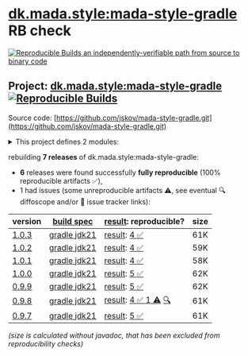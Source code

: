 [dk.mada.style:mada-style-gradle](https://central.sonatype.com/artifact/dk.mada.style/mada-style-gradle/versions) RB check
=======

[![Reproducible Builds](https://reproducible-builds.org/images/logos/rb.svg) an independently-verifiable path from source to binary code](https://reproducible-builds.org/)

## Project: [dk.mada.style:mada-style-gradle](https://central.sonatype.com/artifact/dk.mada.style/mada-style-gradle/versions) [![Reproducible Builds](https://img.shields.io/endpoint?url=https://raw.githubusercontent.com/jvm-repo-rebuild/reproducible-central/master/content/dk/mada/style/mada-style-gradle/badge.json)](https://github.com/jvm-repo-rebuild/reproducible-central/blob/master/content/dk/mada/style/mada-style-gradle/README.md)

Source code: [https://github.com/jskov/mada-style-gradle.git](https://github.com/jskov/mada-style-gradle.git)

<details><summary>This project defines 2 modules:</summary>

* [dk.mada.style:dk.mada.style.gradle.plugin](https://central.sonatype.com/artifact/dk.mada.style/dk.mada.style.gradle.plugin/overview)
* [dk.mada.style:mada-style-gradle](https://central.sonatype.com/artifact/dk.mada.style/mada-style-gradle/overview)
</details>

rebuilding **7 releases** of dk.mada.style:mada-style-gradle:
- **6** releases were found successfully **fully reproducible** (100% reproducible artifacts :white_check_mark:),
- 1 had issues (some unreproducible artifacts :warning:, see eventual :mag: diffoscope and/or :memo: issue tracker links):

| version | [build spec](/BUILDSPEC.md) | [result](https://reproducible-builds.org/docs/jvm/): reproducible? | size |
| -- | --------- | ------ | -- |
| [1.0.3](https://central.sonatype.com/artifact/dk.mada.style/mada-style-gradle/1.0.3/pom) | [gradle jdk21](mada-style-gradle-1.0.3.buildspec) | [result](mada-style-gradle-1.0.3.buildinfo): [4 :white_check_mark: ](mada-style-gradle-1.0.3.buildcompare) | 61K |
| [1.0.2](https://central.sonatype.com/artifact/dk.mada.style/mada-style-gradle/1.0.2/pom) | [gradle jdk21](mada-style-gradle-1.0.2.buildspec) | [result](mada-style-gradle-1.0.2.buildinfo): [4 :white_check_mark: ](mada-style-gradle-1.0.2.buildcompare) | 59K |
| [1.0.1](https://central.sonatype.com/artifact/dk.mada.style/mada-style-gradle/1.0.1/pom) | [gradle jdk21](mada-style-gradle-1.0.1.buildspec) | [result](mada-style-gradle-1.0.1.buildinfo): [4 :white_check_mark: ](mada-style-gradle-1.0.1.buildcompare) | 58K |
| [1.0.0](https://central.sonatype.com/artifact/dk.mada.style/mada-style-gradle/1.0.0/pom) | [gradle jdk21](mada-style-gradle-1.0.0.buildspec) | [result](mada-style-gradle-1.0.0.buildinfo): [5 :white_check_mark: ](mada-style-gradle-1.0.0.buildcompare) | 62K |
| [0.9.9](https://central.sonatype.com/artifact/dk.mada.style/mada-style-gradle/0.9.9/pom) | [gradle jdk21](mada-style-gradle-0.9.9.buildspec) | [result](mada-style-gradle-0.9.9.buildinfo): [5 :white_check_mark: ](mada-style-gradle-0.9.9.buildcompare) | 62K |
| [0.9.8](https://central.sonatype.com/artifact/dk.mada.style/mada-style-gradle/0.9.8/pom) | [gradle jdk21](mada-style-gradle-0.9.8.buildspec) | [result](mada-style-gradle-0.9.8.buildinfo): [4 :white_check_mark:  1 :warning:](mada-style-gradle-0.9.8.buildcompare) [:mag:](mada-style-gradle-0.9.8.diffoscope) | 61K |
| [0.9.7](https://central.sonatype.com/artifact/dk.mada.style/mada-style-gradle/0.9.7/pom) | [gradle jdk21](mada-style-gradle-0.9.7.buildspec) | [result](mada-style-gradle-0.9.7.buildinfo): [5 :white_check_mark: ](mada-style-gradle-0.9.7.buildcompare) | 61K |

<i>(size is calculated without javadoc, that has been excluded from reproducibility checks)</i>
